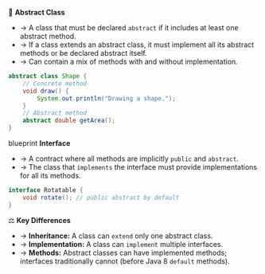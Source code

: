 🎨 **Abstract Class**
- → A class that must be declared `abstract` if it includes at least one abstract method.
- → If a class extends an abstract class, it must implement all its abstract methods or be declared abstract itself.
- → Can contain a mix of methods with and without implementation.
```java
abstract class Shape {
    // Concrete method
    void draw() {
        System.out.println("Drawing a shape.");
    }
    // Abstract method
    abstract double getArea();
}
```

 blueprint **Interface**
- → A contract where all methods are implicitly `public` and `abstract`.
- → The class that `implements` the interface must provide implementations for all its methods.
```java
interface Rotatable {
    void rotate(); // public abstract by default
}
```

⚖️ **Key Differences**
- → **Inheritance:** A class can `extend` only one abstract class.
- → **Implementation:** A class can `implement` multiple interfaces.
- → **Methods:** Abstract classes can have implemented methods; interfaces traditionally cannot (before Java 8 `default` methods).